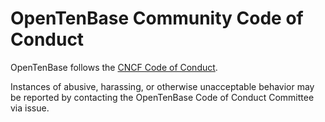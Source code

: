 # OpenTenBase Community Code of Conduct
OpenTenBase follows the [CNCF Code of Conduct](https://github.com/cncf/foundation/blob/master/code-of-conduct.md).


Instances of abusive, harassing, or otherwise unacceptable behavior may be reported by contacting the OpenTenBase Code of Conduct Committee via issue.